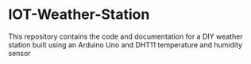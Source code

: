 # IOT-Weather-Station
This repository contains the code and documentation for a DIY weather station built using an Arduino Uno and DHT11 temperature and humidity sensor
